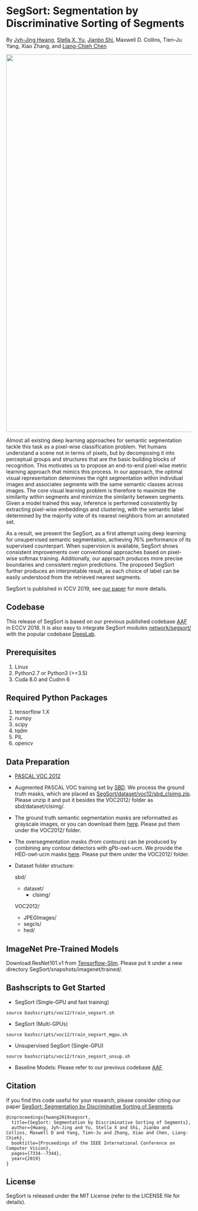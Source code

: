 # SegSort: Segmentation by Discriminative Sorting of Segments

By [Jyh-Jing Hwang](https://jyhjinghwang.github.io/), [Stella X. Yu](http://www1.icsi.berkeley.edu/~stellayu/), [Jianbo Shi](https://www.cis.upenn.edu/~jshi/), Maxwell D. Collins, Tien-Ju Yang, Xiao Zhang, and [Liang-Chieh Chen](http://liangchiehchen.com/)

<img align="center" img src="misc/main.png" width="1024">

Almost all existing deep learning approaches for semantic segmentation tackle this task as a pixel-wise classification problem.  Yet humans understand a scene not in terms of pixels, but by decomposing it into perceptual groups and structures that are the basic building blocks of recognition.  This motivates us to propose an end-to-end pixel-wise metric learning approach that mimics this process.  In our approach, the optimal visual representation determines the right segmentation within individual images and associates segments with the same semantic classes across images.  The core visual learning problem is therefore to maximize the similarity within segments and minimize  the similarity between segments.  Given a model trained this way, inference is performed consistently by extracting pixel-wise embeddings and clustering, with the semantic label determined by the majority vote of its nearest neighbors from an annotated set.

As a result, we present the SegSort, as a first attempt using deep learning for unsupervised semantic segmentation, achieving 76% performance of its supervised counterpart.  When supervision is available, SegSort shows consistent improvements over conventional approaches based on pixel-wise softmax training.  Additionally, our approach produces more precise boundaries and consistent region predictions.  The proposed SegSort further produces an interpretable result, as each choice of label can be easily understood from the retrieved nearest segments.

SegSort is published in ICCV 2019, see [our paper](https://arxiv.org/abs/1910.06962) for more details.


## Codebase
This release of SegSort is based on our previous published codebase [AAF](https://github.com/twke18/Adaptive_Affinity_Fields) in ECCV 2018.  It is also easy to integrate SegSort modules [network/segsort/](https://github.com/jyhjinghwang/SegSort/tree/master/network/segsort) with the popular codebase [DeepLab](https://github.com/tensorflow/models/tree/master/research/deeplab).

## Prerequisites

1. Linux
2. Python2.7 or Python3 (>=3.5)
3. Cuda 8.0 and Cudnn 6

## Required Python Packages

1. tensorflow 1.X
2. numpy
3. scipy
4. tqdm
5. PIL
6. opencv

## Data Preparation

* [PASCAL VOC 2012](http://host.robots.ox.ac.uk/pascal/VOC/voc2012/)
* Augmented PASCAL VOC training set by [SBD](http://home.bharathh.info/pubs/codes/SBD/download.html).  We process the ground truth masks, which are placed as [SegSort/dataset/voc12/sbd_clsimg.zip](https://github.com/jyhjinghwang/SegSort/blob/master/dataset/voc12/sbd_clsimg.zip).  Please unzip it and put it besides the VOC2012/ folder as sbd/dataset/clsimg/.
* The ground truth semantic segmentation masks are reformatted as grayscale images, or you can download them [here](https://upenn.box.com/s/cke7o88jb7jsvfpsfv0ompp9ki21s25c).  Please put them under the VOC2012/ folder.
* The oversegmentation masks (from contours) can be produced by combining any contour detectors with gPb-owt-ucm.  We provide the HED-owt-ucm masks [here](https://upenn.box.com/s/cke7o88jb7jsvfpsfv0ompp9ki21s25c).  Please put them under the VOC2012/ folder.
* Dataset folder structure:

  sbd/
    - dataset/
      - clsimg/
  
  VOC2012/
    - JPEGImages/
    - segcls/
    - hed/

## ImageNet Pre-Trained Models

Download ResNet101.v1 from [Tensorflow-Slim](https://github.com/tensorflow/models/tree/master/research/slim).
Please put it under a new directory SegSort/snapshots/imagenet/trained/.

## Bashscripts to Get Started

* SegSort (Single-GPU and fast training)
```
source bashscripts/voc12/train_segsort.sh
```

* SegSort (Multi-GPUs)
```
source bashscripts/voc12/train_segsort_mgpu.sh
```

* Unsupervised SegSort (Single-GPU)
```
source bashscripts/voc12/train_segsort_unsup.sh
```

* Baseline Models:  Please refer to our previous codebase [AAF](https://github.com/twke18/Adaptive_Affinity_Fields).


## Citation
If you find this code useful for your research, please consider citing our paper [SegSort: Segmentation by Discriminative Sorting of Segments](https://arxiv.org/abs/1910.06962).

```
@inproceedings{hwang2019segsort,
  title={SegSort: Segmentation by Discriminative Sorting of Segments},
  author={Hwang, Jyh-Jing and Yu, Stella X and Shi, Jianbo and Collins, Maxwell D and Yang, Tien-Ju and Zhang, Xiao and Chen, Liang-Chieh},
  booktitle={Proceedings of the IEEE International Conference on Computer Vision},
  pages={7334--7344},
  year={2019}
}
```

## License
SegSort is released under the MIT License (refer to the LICENSE file for details).
